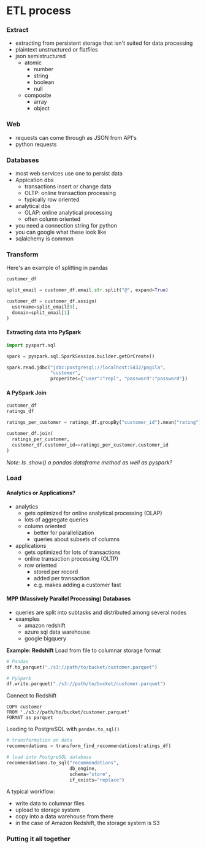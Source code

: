 # ETL process

### Extract
- extracting from persistent storage that isn't suited for data processing
- plaintext unstructured or flatfiles
- json semistructured
  - atomic
    - number
    - string
    - boolean
    - null
  - composite
    - array
    - object

### Web
- requests can come through as JSON from API's
- python requests

### Databases
- most web services use one to persist data
- Appication dbs
  - transactions insert or change data
  - OLTP: online transaction processing
  - typically row oriented
- analytical dbs
  - OLAP: online analytical processing
  - often column oriented
- you need a connection string for python
- you can google what these look like
- sqlalchemy is common

### Transform

Here's an example of splitting in pandas
```python
customer_df

split_email = customer_df.email.str.split("@", expand=True)

customer_df = customer_df.assign(
  username=split_email[0],
  domain=split_email[1]
)
```

#### Extracting data into PySpark
```python
import pyspart.sql

spark = pyspark.sql.SparkSession.builder.getOrCreate()

spark.read.jdbc("jdbc:postgresql://localhost:5432/pagila",
                "customer",
                properites={"user":"repl", "password":"password"})
```

#### A PySpark Join
```python
customer_df
ratings_df

ratings_per_customer = ratings_df.groupBy("customer_id").mean("rating")

customer_df.join(
  ratings_per_customer,
  customer_df.customer_id==ratings_per_customer.customer_id
)
```

_Note: Is .show() a pandas dataframe method as well as pyspark?_

### Load

#### Analytics or Applications?
- analytics
  - gets optimized for online analytical processing (OLAP)
  - lots of aggregate queries 
  - column oriented
    - better for parallelization
    - queries about subsets of columns
- applications
  - gets optimized for lots of transactions
  - online transaction processing (OLTP)
  - row oriented
    - stored per record
    - added per transaction
    - e.g. makes adding a customer fast

#### MPP (Massively Parallel Processing) Databases
- queries are split into subtasks and distributed among several nodes
- examples
  - amazon redshift
  - azure sql data warehouse
  - google bigquery

**Example: Redshift**
Load from file to columnar storage format
```python
# Pandas
df.to_parquet("./s3://path/to/bucket/customer.parquet")

# PySpark
df.write.parquet("./s3://path/to/bucket/customer.parquet")
```
Connect to Redshift
```
COPY customer
FROM './s3://path/to/bucket/customer.parquet'
FORMAT as parquet
```
Loading to PostgreSQL with `pandas.to_sql()`
```python
# transformation on data
recommendations = transform_find_recommendations(ratings_df)

# load into PostgreSQL database
recommendations.to_sql("recommendations",
                       db_engine,
                       schema="store",
                       if_exists="replace")
```

A typical workflow:
- write data to columnar files
- upload to storage system
- copy into a data warehouse from there
- in the case of Amazon Redshift, the storage system is S3

### Putting it all together
